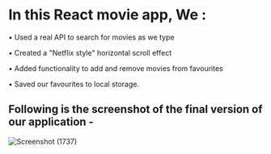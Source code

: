 # In this React movie app, We :

• Used a real API to search for movies as we type

• Created a "Netflix style" horizontal scroll effect

• Added functionality to add and remove movies from favourites

• Saved our favourites to local storage.


## Following is the screenshot of the final version of our application -

![Screenshot (1737)](https://user-images.githubusercontent.com/55553718/193795698-1f201bb4-97c2-4df4-8c12-5fbfc7947386.png)


